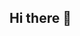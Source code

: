 ## Hi there 👋

<!--
**KareemMahrous/KareemMahrous** is a ✨ _special_ ✨ repository because its `README.md` (this file) appears on your GitHub profile.


- 🔭 I’m currently working as a Mid-Level Flutter Developer on large-scale projects for the Ministry of Justice – Saudi Arabia.
- 🌱 I’m constantly learning advanced Flutter techniques, clean architecture principles, and exploring unit testing.
- 👯 I’m looking to collaborate on impactful Flutter projects that focus on clean code, maintainability, and great user experience.
- 🤔 I’m looking for help with mastering performance optimization.
- 💬 Ask me about Software.
- 📫 How to reach me: kareem.ali.sa@gmail.com
- ⚡ Fun fact: I believe a clean architecture and solid codebase are just as exciting as launching a new feature.

🔗 LinkedIn: (https://shorturl.at/iJfNQ)
